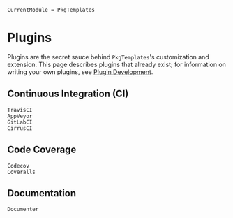 ```@meta
CurrentModule = PkgTemplates
```

# Plugins

Plugins are the secret sauce behind `PkgTemplates`'s customization and extension. This page
describes plugins that already exist; for information on writing your own plugins, see
[Plugin Development](@ref).

## Continuous Integration (CI)

```@docs
TravisCI
AppVeyor
GitLabCI
CirrusCI
```

## Code Coverage

```@docs
Codecov
Coveralls
```

## Documentation

```@docs
Documenter
```
